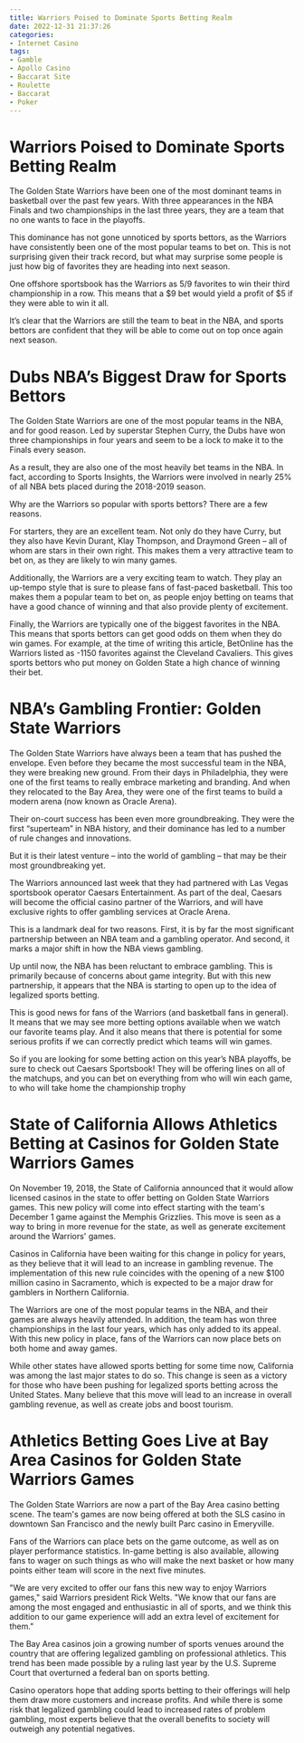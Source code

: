 ```yaml
---
title: Warriors Poised to Dominate Sports Betting Realm
date: 2022-12-31 21:37:26
categories:
- Internet Casino
tags:
- Gamble
- Apollo Casino
- Baccarat Site
- Roulette
- Baccarat
- Poker
---
```



#  Warriors Poised to Dominate Sports Betting Realm

The Golden State Warriors have been one of the most dominant teams in basketball over the past few years. With three appearances in the NBA Finals and two championships in the last three years, they are a team that no one wants to face in the playoffs.

This dominance has not gone unnoticed by sports bettors, as the Warriors have consistently been one of the most popular teams to bet on. This is not surprising given their track record, but what may surprise some people is just how big of favorites they are heading into next season.

One offshore sportsbook has the Warriors as 5/9 favorites to win their third championship in a row. This means that a $9 bet would yield a profit of $5 if they were able to win it all.

It’s clear that the Warriors are still the team to beat in the NBA, and sports bettors are confident that they will be able to come out on top once again next season.

#  Dubs NBA’s Biggest Draw for Sports Bettors

The Golden State Warriors are one of the most popular teams in the NBA, and for good reason. Led by superstar Stephen Curry, the Dubs have won three championships in four years and seem to be a lock to make it to the Finals every season.

As a result, they are also one of the most heavily bet teams in the NBA. In fact, according to Sports Insights, the Warriors were involved in nearly 25% of all NBA bets placed during the 2018-2019 season.

Why are the Warriors so popular with sports bettors? There are a few reasons.

For starters, they are an excellent team. Not only do they have Curry, but they also have Kevin Durant, Klay Thompson, and Draymond Green – all of whom are stars in their own right. This makes them a very attractive team to bet on, as they are likely to win many games.

 Additionally, the Warriors are a very exciting team to watch. They play an up-tempo style that is sure to please fans of fast-paced basketball. This too makes them a popular team to bet on, as people enjoy betting on teams that have a good chance of winning and that also provide plenty of excitement.

Finally, the Warriors are typically one of the biggest favorites in the NBA. This means that sports bettors can get good odds on them when they do win games. For example, at the time of writing this article, BetOnline has the Warriors listed as -1150 favorites against the Cleveland Cavaliers. This gives sports bettors who put money on Golden State a high chance of winning their bet.

#  NBA’s Gambling Frontier: Golden State Warriors

The Golden State Warriors have always been a team that has pushed the envelope. Even before they became the most successful team in the NBA, they were breaking new ground. From their days in Philadelphia, they were one of the first teams to really embrace marketing and branding. And when they relocated to the Bay Area, they were one of the first teams to build a modern arena (now known as Oracle Arena).

Their on-court success has been even more groundbreaking. They were the first “superteam” in NBA history, and their dominance has led to a number of rule changes and innovations.

But it is their latest venture – into the world of gambling – that may be their most groundbreaking yet.

The Warriors announced last week that they had partnered with Las Vegas sportsbook operator Caesars Entertainment. As part of the deal, Caesars will become the official casino partner of the Warriors, and will have exclusive rights to offer gambling services at Oracle Arena.

This is a landmark deal for two reasons. First, it is by far the most significant partnership between an NBA team and a gambling operator. And second, it marks a major shift in how the NBA views gambling.

Up until now, the NBA has been reluctant to embrace gambling. This is primarily because of concerns about game integrity. But with this new partnership, it appears that the NBA is starting to open up to the idea of legalized sports betting.

This is good news for fans of the Warriors (and basketball fans in general). It means that we may see more betting options available when we watch our favorite teams play. And it also means that there is potential for some serious profits if we can correctly predict which teams will win games.

So if you are looking for some betting action on this year’s NBA playoffs, be sure to check out Caesars Sportsbook! They will be offering lines on all of the matchups, and you can bet on everything from who will win each game, to who will take home the championship trophy

#  State of California Allows Athletics Betting at Casinos for Golden State Warriors Games

On November 19, 2018, the State of California announced that it would allow licensed casinos in the state to offer betting on Golden State Warriors games. This new policy will come into effect starting with the team's December 1 game against the Memphis Grizzlies. This move is seen as a way to bring in more revenue for the state, as well as generate excitement around the Warriors' games.

Casinos in California have been waiting for this change in policy for years, as they believe that it will lead to an increase in gambling revenue. The implementation of this new rule coincides with the opening of a new $100 million casino in Sacramento, which is expected to be a major draw for gamblers in Northern California.

The Warriors are one of the most popular teams in the NBA, and their games are always heavily attended. In addition, the team has won three championships in the last four years, which has only added to its appeal. With this new policy in place, fans of the Warriors can now place bets on both home and away games.

While other states have allowed sports betting for some time now, California was among the last major states to do so. This change is seen as a victory for those who have been pushing for legalized sports betting across the United States. Many believe that this move will lead to an increase in overall gambling revenue, as well as create jobs and boost tourism.

#  Athletics Betting Goes Live at Bay Area Casinos for Golden State Warriors Games

The Golden State Warriors are now a part of the Bay Area casino betting scene. The team's games are now being offered at both the SLS casino in downtown San Francisco and the newly built Parc casino in Emeryville.

Fans of the Warriors can place bets on the game outcome, as well as on player performance statistics. In-game betting is also available, allowing fans to wager on such things as who will make the next basket or how many points either team will score in the next five minutes.

"We are very excited to offer our fans this new way to enjoy Warriors games," said Warriors president Rick Welts. "We know that our fans are among the most engaged and enthusiastic in all of sports, and we think this addition to our game experience will add an extra level of excitement for them."

The Bay Area casinos join a growing number of sports venues around the country that are offering legalized gambling on professional athletics. This trend has been made possible by a ruling last year by the U.S. Supreme Court that overturned a federal ban on sports betting.

Casino operators hope that adding sports betting to their offerings will help them draw more customers and increase profits. And while there is some risk that legalized gambling could lead to increased rates of problem gambling, most experts believe that the overall benefits to society will outweigh any potential negatives.
